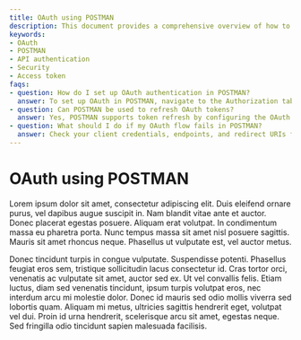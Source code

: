 ```yaml
---
title: OAuth using POSTMAN
description: This document provides a comprehensive overview of how to perform OAuth authentication using POSTMAN, enabling secure API access and testing workflows.
keywords:
- OAuth
- POSTMAN
- API authentication
- Security
- Access token
faqs:
- question: How do I set up OAuth authentication in POSTMAN?
  answer: To set up OAuth in POSTMAN, navigate to the Authorization tab, select OAuth 2.0, and input your credentials and endpoints as required for your API provider.
- question: Can POSTMAN be used to refresh OAuth tokens?
  answer: Yes, POSTMAN supports token refresh by configuring the OAuth 2.0 settings with the appropriate refresh token and endpoint details.
- question: What should I do if my OAuth flow fails in POSTMAN?
  answer: Check your client credentials, endpoints, and redirect URIs for accuracy; also ensure the correct grant type is selected and your API provider's settings permit the requests.
---
```

# OAuth using POSTMAN

Lorem ipsum dolor sit amet, consectetur adipiscing elit. Duis eleifend ornare purus, vel dapibus augue suscipit in. Nam blandit vitae ante et auctor. Donec placerat egestas posuere. Aliquam erat volutpat. In condimentum massa eu pharetra porta. Nunc tempus massa sit amet nisl posuere sagittis. Mauris sit amet rhoncus neque. Phasellus ut vulputate est, vel auctor metus.

Donec tincidunt turpis in congue vulputate. Suspendisse potenti. Phasellus feugiat eros sem, tristique sollicitudin lacus consectetur id. Cras tortor orci, venenatis ac vulputate sit amet, auctor sed ex. Ut vel convallis felis. Etiam luctus, diam sed venenatis tincidunt, ipsum turpis volutpat eros, nec interdum arcu mi molestie dolor. Donec id mauris sed odio mollis viverra sed lobortis quam. Aliquam mi metus, ultricies sagittis hendrerit eget, volutpat vel dui. Proin id urna hendrerit, scelerisque arcu sit amet, egestas neque. Sed fringilla odio tincidunt sapien malesuada facilisis.
